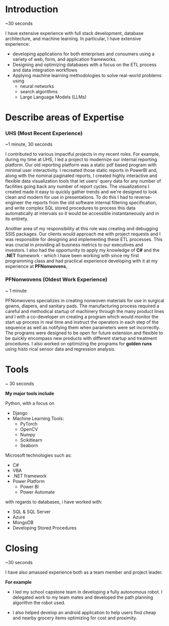 
# Introduction 
~30 seconds 

I have extensive experience with full stack development, database architecture, and machine learning. In particular, I have extensive experience:

- developing applications for both enterprises and consumers using a variety of web, form, and application frameworks. 
- Designing and optimizing databases with a focus on the ETL process and data integration workflows 
- Applying machine learning methodologies to solve real-world problems using
	- neural networks
	- search algorithms 
	- Large Language Models (LLMs)
# Describe areas of Expertise 

### UHS (Most Recent Experience)
~1 minute, 30 seconds 

I contributed to various impactful projects in my recent roles. For example, during my time at UHS, I led a project to modernize our internal reporting platform. Our old reporting platform was a static pdf based program with minimal user interactivity. I recreated those static reports in PowerBI and, along with the nominal paginated reports, I created highly interactive and flexible data visualization tools that let users' query data for any number of facilities going back any number of report cycles. The visualizations I created made it easy to quickly gather trends and we're designed to look clean and modern for use in presentations. To do this I had to reverse-engineer the reports from the old software internal filtering specification, and write complex SQL stored procedures to process this data automatically at intervals so it would be accessible instantaneously and in its entirety.  

Another area of my responsibility at this role was creating and debugging SSIS packages. Our clients would approach me with project requests and I was responsible for designing and implementing these ETL processes. This was crucial in providing all business metrics to our executives and investors. I also had the opportunity to apply my knowledge of **C#** and the **.NET** framework - which I have been working with since my first programming class and had practical experience developing with it at my experience at **PFNonwovens**,

### PFNonwovens (Oldest Work Experience) 
~ 1 minute 

PFNonwovens specializes in creating nonwoven materials for use in surgical gowns, diapers, and sanitary pads. The manufacturing process required a careful and methodical startup of machinery through the many product lines and I with a co-developer on creating a program which would monitor the start up process in real time and instruct the operators in each step of the sequence as well as notifying them when parameters were set incorrectly. The programs were designed to be open for future extension and flexible to be quickly encompass new products with different startup and treatment procedures. I also worked on optimizing the programs for **golden runs** using histo
rical sensor data and regression analysis. 

# Tools 
~ 30 seconds 

**My major tools include** 

Python, with a focus on
- Django
- Machine Learning Tools:
	- PyTorch
	- OpenCV 
	- Numpy
	- Scikitlearn 
	- Seaborn 

Microsoft technologies such as:
- C#
- VBA
- .NET framework
- Power Platform
	- Power BI 
	- Power Automate

with regards to databases, i have worked with:
- SQL & SQL Server
- Azure 
- MongoDB
- Developing Stored Procedures

# Closing 
~30 seconds 

I have also amassed experience both as a team member and project leader. 

**For example**
- I led my school capstone team in developing a fully autonomous robot. I delegated work to my team mates and developed the path planning algorithm the robot used. 

- I also helped develop an android application to help users find cheap and nearby grocery items optimizing for cost and proximity.  

